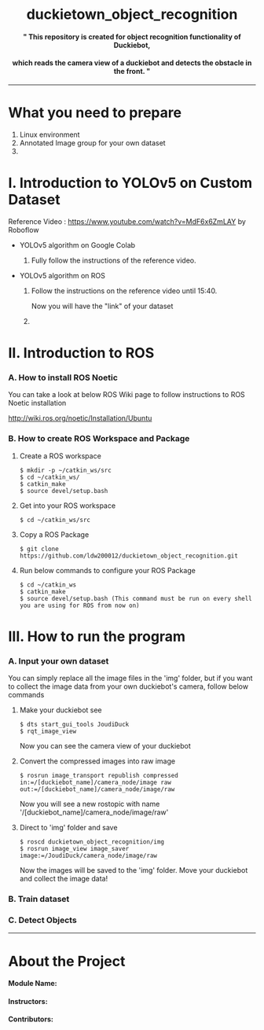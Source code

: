 # <div align=center>duckietown_object_recognition</div>
#### <div align="center">" This repository is created for object recognition functionality of Duckiebot, </div>
#### <div align="center"> which reads the camera view of a duckiebot and detects the obstacle in the front. "</div>

***

# What you need to prepare
1. Linux environment
2. Annotated Image group for your own dataset
3. 

# I. Introduction to YOLOv5 on Custom Dataset
Reference Video : https://www.youtube.com/watch?v=MdF6x6ZmLAY by Roboflow

- YOLOv5 algorithm on Google Colab
       
     1. Fully follow the instructions of the reference video.

- YOLOv5 algorithm on ROS
       
     1. Follow the instructions on the reference video until 15:40.
       
        Now you will have the "link" of your dataset
        
     2. 



# II. Introduction to ROS

### A. How to install ROS Noetic
You can take a look at below ROS Wiki page to follow instructions to ROS Noetic installation

http://wiki.ros.org/noetic/Installation/Ubuntu

### B. How to create ROS Workspace and Package
1. Create a ROS workspace

       $ mkdir -p ~/catkin_ws/src
       $ cd ~/catkin_ws/
       $ catkin_make
       $ source devel/setup.bash

2. Get into your ROS workspace

       $ cd ~/catkin_ws/src
       
3. Copy a ROS Package

       $ git clone https://github.com/ldw200012/duckietown_object_recognition.git

4. Run below commands to configure your ROS Package

       $ cd ~/catkin_ws
       $ catkin_make
       $ source devel/setup.bash (This command must be run on every shell you are using for ROS from now on)
       
# III. How to run the program

### A. Input your own dataset
You can simply replace all the image files in the 'img' folder, but if you want to collect the image data from your own duckiebot's camera, follow below commands
1. Make your duckiebot see
       
       $ dts start_gui_tools JoudiDuck
       $ rqt_image_view
   
   Now you can see the camera view of your duckiebot

2. Convert the compressed images into raw image

       $ rosrun image_transport republish compressed in:=/[duckiebot_name]/camera_node/image raw out:=/[duckiebot_name]/camera_node/image/raw
   
   Now you will see a new rostopic with name '/[duckiebot_name]/camera_node/image/raw'

3. Direct to 'img' folder and save

       $ roscd duckietown_object_recognition/img
       $ rosrun image_view image_saver image:=/JoudiDuck/camera_node/image/raw
       
   Now the images will be saved to the 'img' folder.
   Move your duckiebot and collect the image data!
  
### B. Train dataset

### C. Detect Objects 

***
# About the Project

#### Module Name: 
#### Instructors: 
#### Contributors: 


